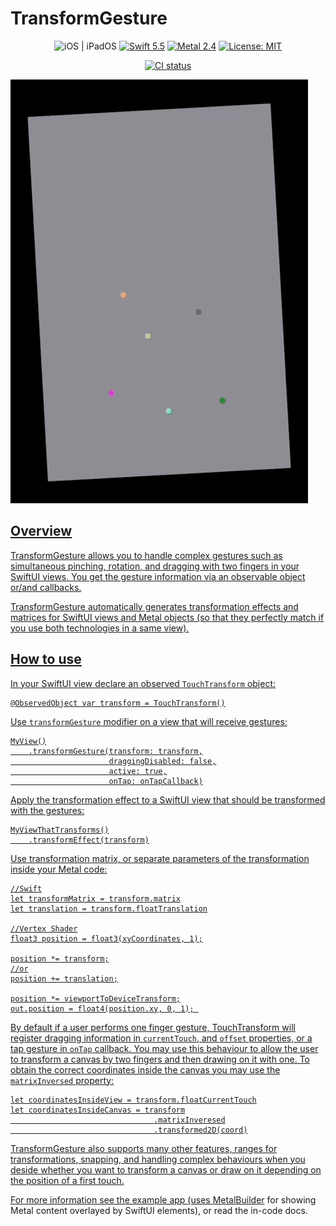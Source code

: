 # TransformGesture
<p align="center">
    <img src="https://img.shields.io/badge/platforms-iOS_15%20%7C%20iPadOS_15_-blue.svg" alt="iOS | iPadOS" />
    <a href="https://swift.org/about/#swiftorg-and-open-source"><img src="https://img.shields.io/badge/Swift-5.5-orange.svg" alt="Swift 5.5" /></a>
    <a href="https://developer.apple.com/metal/"><img src="https://img.shields.io/badge/Metal-2.4-green.svg" alt="Metal 2.4" /></a>
   <a href="https://en.wikipedia.org/wiki/MIT_License"><img src="https://img.shields.io/badge/License-MIT-green.svg" alt="License: MIT" /></a>
    
</p>

<p align="center">
   <a href="https://github.com/gadirom/TransformGesture"><img src="https://github.com/gadirom/TransformGesture/workflows/CI/badge.svg" alt="CI status" /></a>
   
</p>

<p align="left">
   <a href="https://github.com/gadirom/TransformGesture"><img src="Example/Example.gif" alt="video"/>
</p> 

## Overview

TransformGesture allows you to handle complex gestures such as simultaneous pinching, rotation, and dragging with two fingers in your SwiftUI views.
You get the gesture information via an observable object or/and callbacks.

TransformGesture automatically generates transformation effects and matrices for SwiftUI views and Metal objects (so that they perfectly match if you use both technologies in a same view).

## How to use

In your SwiftUI view declare an observed `TouchTransform` object:
```
@ObservedObject var transform = TouchTransform()
```

Use `transformGesture` modifier on a view that will receive gestures:
```
MyView()
    .transformGesture(transform: transform,
                      draggingDisabled: false,
                      active: true,
                      onTap: onTapCallback)
```

Apply the transformation effect to a SwiftUI view that should be transformed with the gestures:
```
MyViewThatTransforms()
    .transformEffect(transform)
```

Use transformation matrix, or separate parameters of the transformation inside your Metal code:
```
//Swift
let transformMatrix = transform.matrix
let translation = transform.floatTranslation

//Vertex Shader
float3 position = float3(xyCoordinates, 1);

position *= transform;
//or
position += translation;

position *= viewportToDeviceTransform;
out.position = float4(position.xy, 0, 1); 
```

By default if a user performs one finger gesture, TouchTransform will register dragging information in `currentTouch`, and `offset` properties, or a tap gesture in `onTap` callback. You may use this behaviour to allow the user to transform a canvas by two fingers and then drawing on it with one. To obtain the correct coordinates inside the canvas you may use the `matrixInversed` property:
```
let coordinatesInsideView = transform.floatCurrentTouch
let coordinatesInsideCanvas = transform
                                .matrixInveresed
                                .transformed2D(coord)
```
TransformGesture also supports many other features, ranges for transformations, snapping, and handling complex behaviours when you deside whether you want to transform a canvas or draw on it depending on the position of a first touch.

For more information see the example app (uses [MetalBuilder](https://github.com/gadirom/MetalBuilder) for showing Metal content overlayed by SwiftUI elements), or read the in-code docs.
